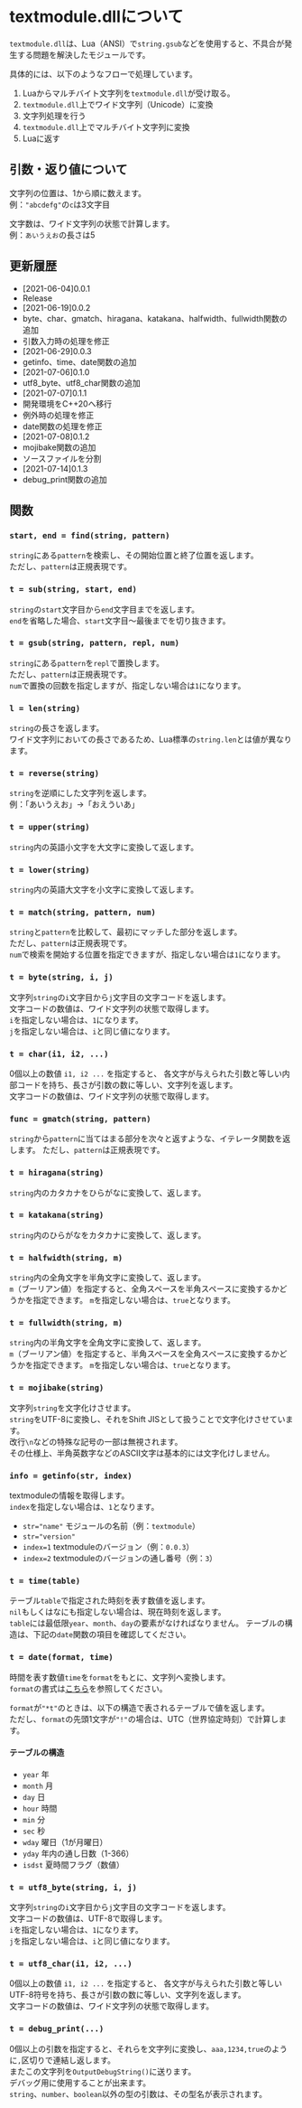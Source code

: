 # textmodule.dllについて
`textmodule.dll`は、Lua（ANSI）で`string.gsub`などを使用すると、不具合が発生する問題を解決したモジュールです。

具体的には、以下のようなフローで処理しています。  
1. Luaからマルチバイト文字列を`textmodule.dll`が受け取る。
2. `textmodule.dll`上でワイド文字列（Unicode）に変換
3. 文字列処理を行う
4. `textmodule.dll`上でマルチバイト文字列に変換
5. Luaに返す

## 引数・返り値について
文字列の位置は、1から順に数えます。  
例：`"abcdefg"`の`c`は3文字目  

文字数は、ワイド文字列の状態で計算します。  
例：`あいうえお`の長さは5  

## 更新履歴
- [2021-06-04]0.0.1
 - Release
- [2021-06-19]0.0.2
 - byte、char、gmatch、hiragana、katakana、halfwidth、fullwidth関数の追加
 - 引数入力時の処理を修正
- [2021-06-29]0.0.3
 - getinfo、time、date関数の追加
- [2021-07-06]0.1.0
 - utf8_byte、utf8_char関数の追加
- [2021-07-07]0.1.1
 - 開発環境をC++20へ移行
 - 例外時の処理を修正
 - date関数の処理を修正
- [2021-07-08]0.1.2
 - mojibake関数の追加
 - ソースファイルを分割
- [2021-07-14]0.1.3
 - debug_print関数の追加

## 関数
### `start, end = find(string, pattern)`
`string`にある`pattern`を検索し、その開始位置と終了位置を返します。  
ただし、`pattern`は正規表現です。  

### `t = sub(string, start, end)`
`string`の`start`文字目から`end`文字目までを返します。  
`end`を省略した場合、`start`文字目～最後までを切り抜きます。  

### `t = gsub(string, pattern, repl, num)`
`string`にある`pattern`を`repl`で置換します。  
ただし、`pattern`は正規表現です。  
`num`で置換の回数を指定しますが、指定しない場合は`1`になります。  

### `l = len(string)`
`string`の長さを返します。  
ワイド文字列においての長さであるため、Lua標準の`string.len`とは値が異なります。  

### `t = reverse(string)`
`string`を逆順にした文字列を返します。  
例：「あいうえお」→「おえういあ」  

### `t = upper(string)`
`string`内の英語小文字を大文字に変換して返します。

### `t = lower(string)`
`string`内の英語大文字を小文字に変換して返します。  

### `t = match(string, pattern, num)`
`string`と`pattern`を比較して、最初にマッチした部分を返します。  
ただし、`pattern`は正規表現です。  
`num`で検索を開始する位置を指定できますが、指定しない場合は`1`になります。  

### `t = byte(string, i, j)`
文字列`string`の`i`文字目から`j`文字目の文字コードを返します。  
文字コードの数値は、ワイド文字列の状態で取得します。  
`i`を指定しない場合は、`1`になります。  
`j`を指定しない場合は、`i`と同じ値になります。

### `t = char(i1, i2, ...)`
0個以上の数値 `i1, i2 ...` を指定すると、 各文字が与えられた引数と等しい内部コードを持ち、長さが引数の数に等しい、文字列を返します。   
文字コードの数値は、ワイド文字列の状態で取得します。  

### `func = gmatch(string, pattern)`
`string`から`pattern`に当てはまる部分を次々と返すような、イテレータ関数を返します。
ただし、`pattern`は正規表現です。   

### `t = hiragana(string)`
`string`内のカタカナをひらがなに変換して、返します。  

### `t = katakana(string)`
`string`内のひらがなをカタカナに変換して、返します。  

### `t = halfwidth(string, m)`
`string`内の全角文字を半角文字に変換して、返します。  
`m`（ブーリアン値）を指定すると、全角スペースを半角スペースに変換するかどうかを指定できます。
`m`を指定しない場合は、`true`となります。  

### `t = fullwidth(string, m)`
`string`内の半角文字を全角文字に変換して、返します。  
`m`（ブーリアン値）を指定すると、半角スペースを全角スペースに変換するかどうかを指定できます。
`m`を指定しない場合は、`true`となります。  

### `t = mojibake(string)`
文字列`string`を文字化けさせます。  
`string`をUTF-8に変換し、それをShift JISとして扱うことで文字化けさせています。  
改行`\n`などの特殊な記号の一部は無視されます。  
その仕様上、半角英数字などのASCII文字は基本的には文字化けしません。  

### `info = getinfo(str, index)`
textmoduleの情報を取得します。  
`index`を指定しない場合は、`1`となります。  

- `str="name"` モジュールの名前（例：`textmodule`）  
- `str="version"`  
 - `index=1` textmoduleのバージョン（例：`0.0.3`）  
 - `index=2` textmoduleのバージョンの通し番号（例：`3`）  

### `t = time(table)`
テーブル`table`で指定された時刻を表す数値を返します。  
`nil`もしくはなにも指定しない場合は、現在時刻を返します。  
`table`には最低限`year`、`month`、`day`の要素がなければなりません。
テーブルの構造は、下記の`date`関数の項目を確認してください。

### `t = date(format, time)`
時間を表す数値`time`を`format`をもとに、文字列へ変換します。  
`format`の書式は[こちら](https://cpprefjp.github.io/reference/chrono/format.html)を参照してください。  

`format`が`"*t"`のときは、以下の構造で表されるテーブルで値を返します。  
ただし、`format`の先頭1文字が`"!"`の場合は、UTC（世界協定時刻）で計算します。  

#### テーブルの構造
- `year` 年
- `month` 月
- `day` 日
- `hour` 時間
- `min` 分
- `sec` 秒
- `wday` 曜日（1が月曜日）
- `yday` 年内の通し日数（1-366）
- `isdst` 夏時間フラグ（数値）

### `t = utf8_byte(string, i, j)`
文字列`string`の`i`文字目から`j`文字目の文字コードを返します。  
文字コードの数値は、UTF-8で取得します。  
`i`を指定しない場合は、`1`になります。  
`j`を指定しない場合は、`i`と同じ値になります。

### `t = utf8_char(i1, i2, ...)`
0個以上の数値 `i1, i2 ...` を指定すると、 各文字が与えられた引数と等しいUTF-8符号を持ち、長さが引数の数に等しい、文字列を返します。   
文字コードの数値は、ワイド文字列の状態で取得します。  

### `t = debug_print(...)`
0個以上の引数を指定すると、それらを文字列に変換し、`aaa,1234,true`のように`,`区切りで連結し返します。  
またこの文字列を`OutputDebugString()`に送ります。  
デバッグ用に使用することが出来ます。  
`string`、`number`、`boolean`以外の型の引数は、その型名が表示されます。  
